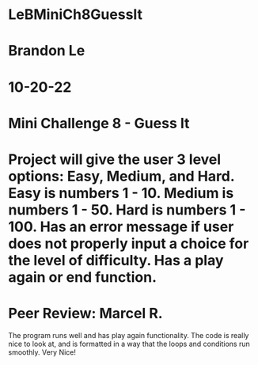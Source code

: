 # LeBMiniCh8GuessIt
# Brandon Le
# 10-20-22
# Mini Challenge 8 - Guess It
# Project will give the user 3 level options: Easy, Medium, and Hard. Easy is numbers 1 - 10. Medium is numbers 1 - 50. Hard is numbers 1 - 100. Has an error message if user does not properly input a choice for the level of difficulty. Has a play again or end function.
# Peer Review: Marcel R. 
The program runs well and has play again functionality. The code is really nice to look at, and is formatted in a way that the loops and conditions run smoothly. Very Nice!
